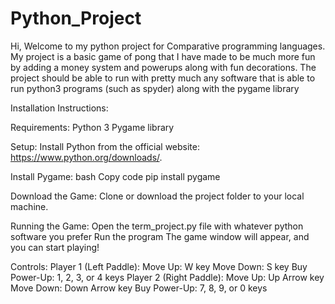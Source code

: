 # Python_Project

Hi, Welcome to my python project for Comparative programming languages. 
My project is a basic game of pong that I have made to be much more fun by adding a money system and powerups along with fun decorations.
The project should be able to run with pretty much any software that is able to run python3 programs (such as spyder) along with the pygame library

Installation Instructions:

Requirements:
Python 3
Pygame library

Setup:
Install Python from the official website: https://www.python.org/downloads/.

Install Pygame:
bash
Copy code
pip install pygame

Download the Game:
Clone or download the project folder to your local machine.

Running the Game:
Open the term_project.py file with whatever python software you prefer
Run the program
The game window will appear, and you can start playing!

Controls:
Player 1 (Left Paddle):
Move Up: W key
Move Down: S key
Buy Power-Up: 1, 2, 3, or 4 keys
Player 2 (Right Paddle):
Move Up: Up Arrow key
Move Down: Down Arrow key
Buy Power-Up: 7, 8, 9, or 0 keys
